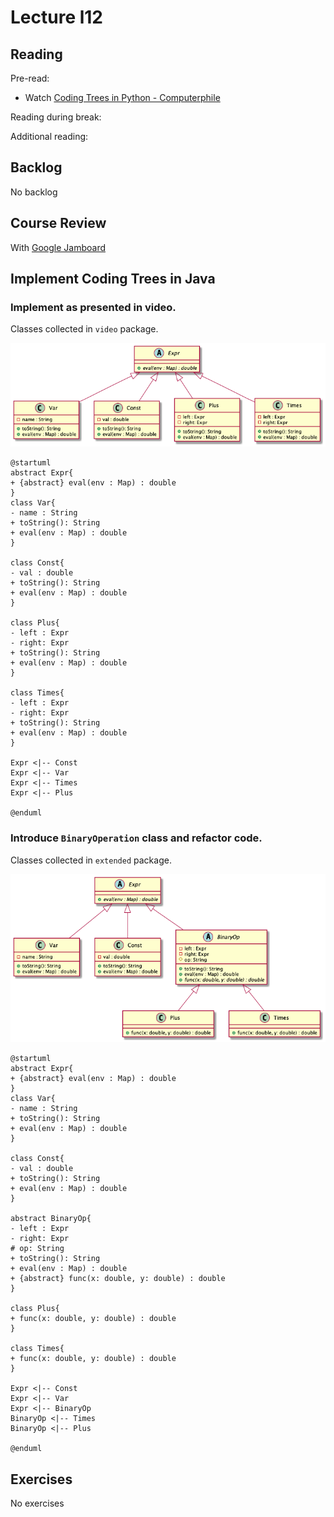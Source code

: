 # Lecture l12

## Reading
Pre-read:
- Watch [Coding Trees in Python - Computerphile](https://www.youtube.com/watch?v=7tCNu4CnjVc)


Reading during break:

Additional reading:  


## Backlog
No backlog

## Course Review
With [Google Jamboard](https://jamboard.google.com/d/1O6m1cCIH-SjCmIwWQUoVC-aBw7t_1qUrKKUEv62YffM/edit?usp=sharing)

## Implement Coding Trees in Java
### Implement as presented in video.

Classes collected in `video` package.

![ExpressionTree_UML](ExpressionTree_UML.png)

```
@startuml
abstract Expr{
+ {abstract} eval(env : Map) : double
}
class Var{
- name : String
+ toString(): String
+ eval(env : Map) : double
}

class Const{
- val : double
+ toString(): String
+ eval(env : Map) : double
}

class Plus{
- left : Expr
- right: Expr
+ toString(): String
+ eval(env : Map) : double
}

class Times{
- left : Expr
- right: Expr
+ toString(): String
+ eval(env : Map) : double
}

Expr <|-- Const
Expr <|-- Var
Expr <|-- Times
Expr <|-- Plus

@enduml
```

### Introduce `BinaryOperation` class and refactor code.
Classes collected in `extended` package.

![ExpressionTreeExtended_UML](ExpressionTreeExtended_UML.png)

```
@startuml
abstract Expr{
+ {abstract} eval(env : Map) : double
}
class Var{
- name : String
+ toString(): String
+ eval(env : Map) : double
}

class Const{
- val : double
+ toString(): String
+ eval(env : Map) : double
}

abstract BinaryOp{
- left : Expr
- right: Expr
# op: String
+ toString(): String
+ eval(env : Map) : double
+ {abstract} func(x: double, y: double) : double
}

class Plus{
+ func(x: double, y: double) : double
}

class Times{
+ func(x: double, y: double) : double
}

Expr <|-- Const
Expr <|-- Var
Expr <|-- BinaryOp
BinaryOp <|-- Times
BinaryOp <|-- Plus

@enduml
```

## Exercises
No exercises
